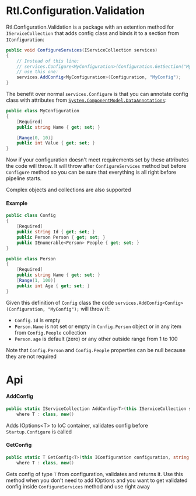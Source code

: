 # Rtl.Configuration.Validation
Rtl.Configuration.Validation is a package with an extention method for `IServiceCollection` that adds config class and binds it to a section from `IConfiguration`:
```csharp
public void ConfigureServices(IServiceCollection services)
{
    // Instead of this line:
    // services.Configure<MyConfiguration>(Configuration.GetSection("MyConfig"));
    // use this one:
    services.AddConfig<MyConfiguration>(Configuration, "MyConfig");
}
```

The benefit over normal `services.Configure` is that you can annotate config class with attributes from [`System.ComponentModel.DataAnnotations`](https://docs.microsoft.com/en-us/dotnet/api/system.componentmodel.dataannotations):
```csharp
public class MyConfiguration
{
    [Required]
    public string Name { get; set; }

    [Range(0, 10)]
    public int Value { get; set; }
}
  ```
Now if your configuration doesn't meet requirements set by these attributes the code will throw.
It will throw after `ConfigureServices` method but before `Configure` method so you can be sure that everything is all right before pipeline starts.

Complex objects and collections are also supported

#### Example
```csharp
public class Config
{
    [Required]
    public string Id { get; set; }
    public Person Person { get; set; }
    public IEnumerable<Person> People { get; set; }
}

public class Person
{
    [Required]
    public string Name { get; set; }
    [Range(1, 100)]
    public int Age { get; set; }
}
```

Given this definition of `Config` class the code `services.AddConfig<Config>(Configuration, "MyConfig");` will throw if:

- `Config.Id` is empty
- `Person.Name` is not set or empty in `Config.Person` object or in any item from `Config.People` collection
- `Person.age` is default (zero) or any other outside range from 1 to 100

Note that `Config.Person` and `Config.People` properties can be null because they are not required

# Api

#### AddConfig
```csharp
public static IServiceCollection AddConfig<T>(this IServiceCollection services, IConfiguration configuration, string sectionName)
    where T : class, new()
```
Adds IOptions\<T> to IoC container, validates config before `Startup.Configure` is called

#### GetConfig
```csharp
public static T GetConfig<T>(this IConfiguration configuration, string sectionName)
    where T : class, new()
```
Gets config of type `T` from configuration, validates and returns it.
Use this method when you don't need to add IOptions and you want to get validated config inside `ConfigureServices` method and use right away
